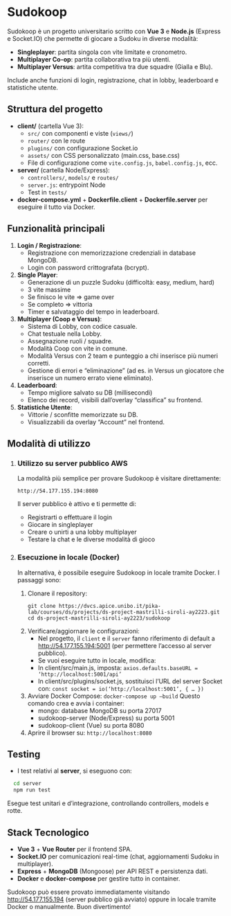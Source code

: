 # Sudokoop

Sudokoop è un progetto universitario scritto con **Vue 3** e **Node.js** (Express e Socket.IO) che permette di giocare a Sudoku in diverse modalità:

- **Singleplayer**: partita singola con vite limitate e cronometro.
- **Multiplayer Co-op**: partita collaborativa tra più utenti.
- **Multiplayer Versus**: artita competitiva tra due squadre (Gialla e Blu).

Include anche funzioni di login, registrazione, chat in lobby, leaderboard e statistiche utente.

## Struttura del progetto

- **client/** (cartella Vue 3):
  - `src/` con componenti e viste (`views/`)
  - `router/` con le route
  - `plugins/` con configurazione Socket.io
  - `assets/` con CSS personalizzato (main.css, base.css)
  - File di configurazione come `vite.config.js`, `babel.config.js`, ecc.
- **server/** (cartella Node/Express):
  - `controllers/`, `models/` e `routes/`
  - `server.js`: entrypoint Node
  - Test in `tests/`
- **docker-compose.yml** + **Dockerfile.client** + **Dockerfile.server** per eseguire il tutto via Docker.

## Funzionalità principali

1. **Login / Registrazione**:
   - Registrazione con memorizzazione credenziali in database MongoDB.
   - Login con password crittografata (bcrypt).
2. **Single Player**:
   - Generazione di un puzzle Sudoku (difficoltà: easy, medium, hard)
   - 3 vite massime
   - Se finisco le vite => game over
   - Se completo => vittoria
   - Timer e salvataggio del tempo in leaderboard.
3. **Multiplayer (Coop e Versus)**:
   - Sistema di Lobby, con codice casuale.
   - Chat testuale nella Lobby.
   - Assegnazione ruoli / squadre.
   - Modalità Coop con vite in comune.
   - Modalità Versus con 2 team e punteggio a chi inserisce più numeri corretti.
   - Gestione di errori e “eliminazione” (ad es. in Versus un giocatore che inserisce un numero errato viene eliminato).
4. **Leaderboard**:
   - Tempo migliore salvato su DB (millisecondi)
   - Elenco dei record, visibili dall’overlay “classifica” su frontend.
5. **Statistiche Utente**:
   - Vittorie / sconfitte memorizzate su DB.
   - Visualizzabili da overlay “Account” nel frontend.

## Modalità di utilizzo

1. ### Utilizzo su server pubblico AWS

    La modalità più semplice per provare Sudokoop è visitare direttamente:

    ```
    http://54.177.155.194:8080
    ```
    
    Il server pubblico è attivo e ti permette di:
    - Registrarti o effettuare il login
    - Giocare in singleplayer
    - Creare o unirti a una lobby multiplayer
    - Testare la chat e le diverse modalità di gioco

2. ### Esecuzione in locale (Docker)

    In alternativa, è possibile eseguire Sudokoop in locale tramite Docker. I passaggi sono:
    
    1. Clonare il repository:
       ```
       git clone https://dvcs.apice.unibo.it/pika-lab/courses/ds/projects/ds-project-mastrilli-siroli-ay2223.git
       cd ds-project-mastrilli-siroli-ay2223/sudokoop
       ```
    2. Verificare/aggiornare le configurazioni:
       - Nel progetto, il `client` e il `server` fanno riferimento di default a http://54.177.155.194:5001 (per permettere l’accesso al server pubblico).
       - Se vuoi eseguire tutto in locale, modifica:
       - In client/src/main.js, imposta:
           ```axios.defaults.baseURL = ‘http://localhost:5001/api’```
       - In client/src/plugins/socket.js, sostituisci l’URL del server Socket con:
            ```const socket = io(‘http://localhost:5001’, { … })```
    3.	Avviare Docker Compose:
       ```docker-compose up –build```
       Questo comando crea e avvia i container:
          - mongo: database MongoDB su porta 27017
          - sudokoop-server (Node/Express) su porta 5001
          - sudokoop-client (Vue) su porta 8080
	4.	Aprire il browser su:
       ```http://localhost:8080```

## Testing

- I test relativi al **server**, si eseguono con:
```bash
  cd server
  npm run test
```
Esegue test unitari e d’integrazione, controllando controllers, models e rotte.

## Stack Tecnologico

- **Vue 3** + **Vue Router** per il frontend SPA.
- **Socket.IO** per comunicazioni real-time (chat, aggiornamenti Sudoku in multiplayer).
- **Express** + **MongoDB** (Mongoose) per API REST e persistenza dati.
- **Docker** e **docker-compose** per gestire tutto in container.

Sudokoop può essere provato immediatamente visitando http://54.177.155.194 (server pubblico già avviato) oppure in locale tramite Docker o manualmente. Buon divertimento!
